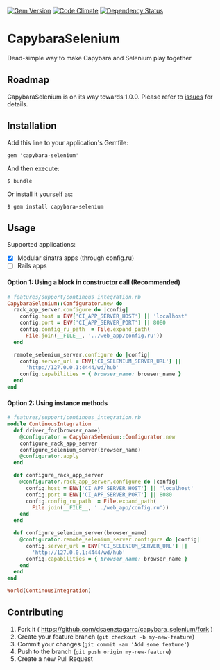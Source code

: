 [![Gem Version](https://badge.fury.io/rb/capybara-selenium.svg)](http://badge.fury.io/rb/capybara-selenium)
[![Code Climate](https://codeclimate.com/github/dsaenztagarro/capybara-selenium/badges/gpa.svg)](https://codeclimate.com/github/dsaenztagarro/capybara-selenium)
[![Dependency Status](https://gemnasium.com/dsaenztagarro/capybara-selenium.svg)](https://gemnasium.com/dsaenztagarro/capybara-selenium)

# CapybaraSelenium

Dead-simple way to make Capybara and Selenium play together

## Roadmap

CapybaraSelenium is on its way towards 1.0.0. Please refer to 
[issues](https://github.com/dsaenztagarro/capybara-selenium/issues) for details.

## Installation

Add this line to your application's Gemfile:

    gem 'capybara-selenium'

And then execute:

    $ bundle

Or install it yourself as:

    $ gem install capybara-selenium

## Usage

Supported applications:

- [X] Modular sinatra apps (through config.ru)
- [ ] Rails apps

#### Option 1: Using a block in constructor call (Recommended)

```ruby
# features/support/continous_integration.rb
CapybaraSelenium::Configurator.new do
  rack_app_server.configure do |config|
    config.host = ENV['CI_APP_SERVER_HOST'] || 'localhost'
    config.port = ENV['CI_APP_SERVER_PORT'] || 8080
    config.config_ru_path  = File.expand_path(
      File.join(__FILE__, '../web_app/config.ru'))
  end

  remote_selenium_server.configure do |config|
    config.server_url = ENV['CI_SELENIUM_SERVER_URL'] ||
      'http://127.0.0.1:4444/wd/hub'
    config.capabilities = { browser_name: browser_name }
  end
end
```

#### Option 2: Using instance methods

```ruby
# features/support/continous_integration.rb
module ContinousIntegration
  def driver_for(browser_name)
    @configurator = CapybaraSelenium::Configurator.new
    configure_rack_app_server
    configure_selenium_server(browser_name)
    @configurator.apply
  end

  def configure_rack_app_server
    @configurator.rack_app_server.configure do |config|
      config.host = ENV['CI_APP_SERVER_HOST'] || 'localhost'
      config.port = ENV['CI_APP_SERVER_PORT'] || 8080
      config.config_ru_path  = File.expand_path(
        File.join(__FILE__, '../web_app/config.ru'))
    end
  end

  def configure_selenium_server(browser_name)
    @configurator.remote_selenium_server.configure do |config|
      config.server_url = ENV['CI_SELENIUM_SERVER_URL'] ||
        'http://127.0.0.1:4444/wd/hub'
      config.capabilities = { browser_name: browser_name }
    end
  end
end

World(ContinousIntegration)
```

## Contributing

1. Fork it ( https://github.com/dsaenztagarro/capybara_selenium/fork )
2. Create your feature branch (`git checkout -b my-new-feature`)
3. Commit your changes (`git commit -am 'Add some feature'`)
4. Push to the branch (`git push origin my-new-feature`)
5. Create a new Pull Request
